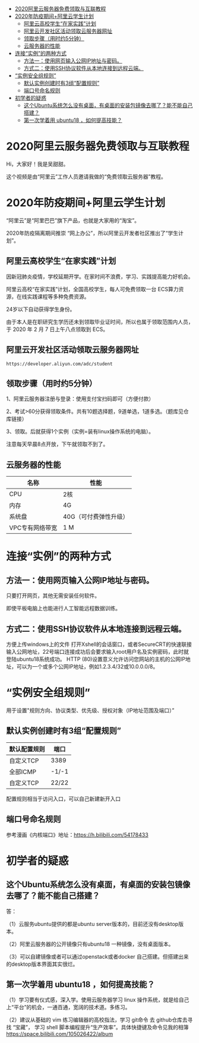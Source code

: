 
<!-- TOC -->

- [2020阿里云服务器免费领取与互联教程](#2020阿里云服务器免费领取与互联教程)
- [2020年防疫期间+阿里云学生计划](#2020年防疫期间阿里云学生计划)
    - [阿里云高校学生“在家实践”计划](#阿里云高校学生在家实践计划)
    - [阿里云开发社区活动领取云服务器网址](#阿里云开发社区活动领取云服务器网址)
    - [领取步骤（用时约5分钟）](#领取步骤用时约5分钟)
    - [云服务器的性能](#云服务器的性能)
- [连接“实例”的两种方式](#连接实例的两种方式)
    - [方法一：使用网页输入公网IP地址与密码。](#方法一使用网页输入公网ip地址与密码)
    - [方式二：使用SSH协议软件从本地连接到远程云端。](#方式二使用ssh协议软件从本地连接到远程云端)
- [“实例安全组规则”](#实例安全组规则)
    - [默认实例创建时有3组“配置规则”](#默认实例创建时有3组配置规则)
    - [端口号命名规则](#端口号命名规则)
- [初学者的疑惑](#初学者的疑惑)
    - [这个Ubuntu系统怎么没有桌面，有桌面的安装包镜像去哪了？能不能自己搭建？](#这个ubuntu系统怎么没有桌面有桌面的安装包镜像去哪了能不能自己搭建)
    - [第一次学着用 ubuntu18 ，如何提高技能？](#第一次学着用-ubuntu18-如何提高技能)

<!-- /TOC -->

# 2020阿里云服务器免费领取与互联教程

Hi，大家好！我是吴甜甜。

这个视频是由“阿里云”工作人员邀请我做的“免费领取云服务器”教程。


# 2020年防疫期间+阿里云学生计划

“阿里云”是“阿里巴巴”旗下产品，也就是大家用的“淘宝”。

2020年防疫隔离期间推崇 “网上办公”，所以阿里云开发者社区推出了“学生计划”。


## 阿里云高校学生“在家实践”计划

因新冠肺炎疫情，学校延期开学。在家时间不浪费，学习、实践提高能力好机会。

阿里云高校“在家实践”计划，全国高校学生，每人可免费领取一台 ECS算力资源，在线实践课程等多种免费资源。

24岁以下自动获得学生身份。

由于本人是在职研究生学历还未到领取毕业证时间，所以也属于领取范围内人员，于 2020 年 2 月 7 日上午八点领取到 ECS。


## 阿里云开发社区活动领取云服务器网址

```
https://developer.aliyun.com/adc/student

```

## 领取步骤（用时约5分钟）

1、阿里云服务器注册与登录：使用支付宝扫码即可（方便付款）

2、考试>60分获得领取条件。共有10题选择题，9道单选，1道多选。（题库见仓库链接）

3、领取。后就获得1个实例（实例=装有linux操作系统的电脑）。

注意每天早晨8点开放，下午就领取不到了。

## 云服务器的性能

名称|性能
---|---
CPU|2核
内存|4G
系统盘|40G（可付费弹性升级）
VPC专有网络带宽| 1 M


# 连接“实例”的两种方式


## 方法一：使用网页输入公网IP地址与密码。

只要打开网页，其他无需安装任何软件。

即使平板电脑上也能进行人工智能远程数据训练。

## 方式二：使用SSH协议软件从本地连接到远程云端。

方便上传windows上的文件
打开Xshell的会话窗口，或者SecureCRT的快速联接
输入公网地址，22号端口连接成功后会要求输入root用户名及实例密码，此时就登陆ubuntu18系统成功。
HTTP (80)设置意义允许访问您网站的主机的公网IP地址，可以为一个或多个公网IP地址，例如1.2.3.4/32或10.0.0.0/8。


# “实例安全组规则”

用于设置"规则方向、协议类型、优先级、授权对象（IP地址范围及端口）”

## 默认实例创建时有3组“配置规则”


默认配置规则|端口
---|---
自定义TCP|3389
全部ICMP|-1/-1
自定义TCP|22/22

配置规则相当于访问入口，可以自己新建新开入口

## 端口号命名规则

参考漫画《内核端口》地址：https://h.bilibili.com/54178433



# 初学者的疑惑

## 这个Ubuntu系统怎么没有桌面，有桌面的安装包镜像去哪了？能不能自己搭建？

答：

（1）云服务ubuntu提供的都是ubuntu server版本的，目前还没有desktop版本。

（2）阿里云服务器的公开镜像只有ubuntu18 一种镜像，没有桌面版本。

（3）可以自建镜像或者可以通过openstack或者docker 自己搭建。但搭建出来的desktop版本界面其实很烂。

## 第一次学着用 ubuntu18 ，如何提高技能？

（1）学习要有仪式感，深入学。使用云服务器学习 linux 操作系统，就是给自己上“平台”的机会，一通百通，宽阔的技术道。多练习。

（2）建议从基础的 vim 练习编辑器的高校指法，学习 git命令 去 github仓库去寻找 “宝藏”，  学习 shell 脚本编程提升“生产效率”。具体快捷键及命令见我的相簿 https://space.bilibili.com/105026422/album  
